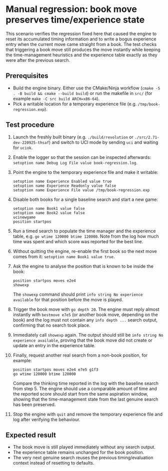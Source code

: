 # Manual regression: book move preserves time/experience state

This scenario verifies the regression fixed here that caused the engine to
reset its accumulated timing information and to write a bogus experience entry
when the current move came straight from a book.  The test checks that
triggering a book move still produces the move instantly while keeping the
time-management heuristics and the experience table exactly as they were after
the previous search.

## Prerequisites

* Build the engine binary.  Either use the CMake/Ninja workflow
  (`cmake -S . -B build && cmake --build build`) or run the makefile in
  `src/` (for example `make -C src build ARCH=x86-64`).
* Pick a writable location for a temporary experience file (e.g.
  `/tmp/book-regression.exp`).

## Test procedure

1. Launch the freshly built binary (e.g. `./build/revolution` or
   `./src/2.71-dev-220925-thsaf`) and switch to UCI mode by sending `uci` and
   waiting for `uciok`.
2. Enable the logger so that the session can be inspected afterwards:
   `setoption name Debug Log File value book-regression.log`.
3. Point the engine to the temporary experience file and make it writable:
   ```
   setoption name Experience Enabled value true
   setoption name Experience Readonly value false
   setoption name Experience File value /tmp/book-regression.exp
   ```
4. Disable both books for a single baseline search and start a new game:
   ```
   setoption name Book1 value false
   setoption name Book2 value false
   ucinewgame
   position startpos
   ```
5. Run a timed search to populate the time manager and the experience table,
   e.g. `go wtime 120000 btime 120000`.  Note from the log how much time was
   spent and which score was reported for the best line.
6. Without quitting the engine, re-enable the first book so the next move comes
   from it: `setoption name Book1 value true`.
7. Ask the engine to analyse the position that is known to be inside the book:
   ```
   position startpos moves e2e4
   showexp
   ```
   The `showexp` command should print `info string No experience available` for
   that position before the move is played.
8. Trigger the book move with `go depth 20`.  The engine must reply almost
   instantly with `bestmove e7e5` (or another book move, depending on the book)
   and the log must not contain any `info depth ...` search output, confirming
   that no search took place.
9. Immediately call `showexp` again.  The output should still be
   `info string No experience available`, proving that the book move did not
   create or update an entry in the experience table.
10. Finally, request another real search from a non-book position, for example:
    ```
    position startpos moves e2e4 e7e5 g1f3
    go wtime 120000 btime 120000
    ```
    Compare the thinking time reported in the log with the baseline search from
    step&nbsp;5.  The engine should use a comparable amount of time and the
    reported score should start from the same aspiration window, showing that
    the time-management state from the last genuine search has been preserved.

11. Stop the engine with `quit` and remove the temporary experience file and
    log after verifying the behaviour.

## Expected result

* The book move is still played immediately without any search output.
* The experience table remains unchanged for the book position.
* The very next genuine search reuses the previous timing/evaluation context
  instead of resetting to defaults.

